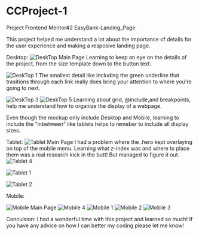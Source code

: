 # CCProject-1
Project Frontend Mentor#2
EasyBank-Landing_Page

This project helped me understand a lot about the importance of details for the user experience and making a resposive landing page.

Desktop:
![DeskTop Main Page](https://github.com/bunnyleesworld/CCProject-1/assets/115892897/36ab494b-8f40-4ef1-b2aa-e3ee90b0f8fd)
Learning to keep an eye on the details of the project, from the size template down to the button text.

![DeskTop 1](https://github.com/bunnyleesworld/CCProject-1/assets/115892897/402a837c-cddb-4703-b758-a7e6eeabb7fd)
The smallest detail like including the green underline that trasitions through each link really does bring your attention to where you're going to next.

![DeskTop 3](https://github.com/bunnyleesworld/CCProject-1/assets/115892897/c62a9f70-3b8b-4d26-9979-226bf2e969c6)
![DeskTop 5](https://github.com/bunnyleesworld/CCProject-1/assets/115892897/72f4e8f1-61e3-48ff-b412-5a5331b682fa)
Learning about grid, @include,and breakpoints, help me understand how to organize the display of a webpage.

Even though the mockup only include Desktop and Mobile, learning to include the "inbetween" like tablets helps to remeber to include all display sizes.

Tablet:
![Tablet Main Page](https://github.com/bunnyleesworld/CCProject-1/assets/115892897/697d6ec0-eb02-480b-9402-debbddac96d8)
I had a problem where the .hero kept overlaying on top of the mobile menu. 
Learning what z-index was and where to place them was a real research kick in the butt! But managed to figure it out. 
![Tablet 4](https://github.com/bunnyleesworld/CCProject-1/assets/115892897/4c5bff19-05c5-4ea1-b3d8-526b90707d5d)

![Tablet 1](https://github.com/bunnyleesworld/CCProject-1/assets/115892897/0f4d7f57-81d0-40a2-87a0-feeeb9003667)

![Tablet 2](https://github.com/bunnyleesworld/CCProject-1/assets/115892897/c2dfd4f5-6d8d-4d62-b658-277b646bbed6)

Mobile:

![Mobile Main Page](https://github.com/bunnyleesworld/CCProject-1/assets/115892897/57c95e40-4104-43ac-8015-f53f8b965269)
![Mobile 4](https://github.com/bunnyleesworld/CCProject-1/assets/115892897/d8c8a3b5-1656-487e-b5f7-668ecbce14b8)
![Mobile 1](https://github.com/bunnyleesworld/CCProject-1/assets/115892897/1e4b88cb-8769-4497-b5f4-9e382d1f9442)
![Mobile 2](https://github.com/bunnyleesworld/CCProject-1/assets/115892897/118a0f64-2428-419d-a242-87ad7e31456c)
![Mobile 3](https://github.com/bunnyleesworld/CCProject-1/assets/115892897/656d1368-293e-453a-8bc2-b14d414e0dce)


Conculsion: 
I had a wonderful time with this project and learned so much! If you have any advice on how I can better my coding please let me know!


